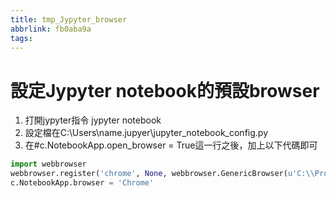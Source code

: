 ```yaml
---
title: tmp_Jypyter_browser
abbrlink: fb0aba9a
tags:
---
```

設定Jypyter notebook的預設browser
===
1. 打開jypyter指令
jypyter notebook
2. 設定檔在C:\Users\name\.jupyer\jupyter_notebook_config.py
3. 在#c.NotebookApp.open_browser = True這一行之後，加上以下代碼即可
```python
import webbrowser
webbrowser.register('chrome', None, webbrowser.GenericBrowser(u'C:\\Program Files (x86)\\Google\\Chrome\\Application\\chrome.exe'))
c.NotebookApp.browser = 'Chrome'
```